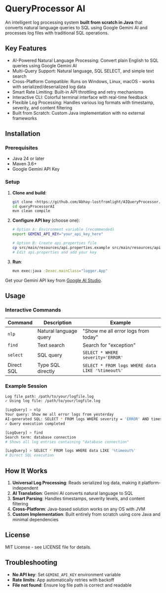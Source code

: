 # QueryProcessor AI

An intelligent log processing system **built from scratch in Java** that converts natural language queries to SQL using Google Gemini AI and processes log files with traditional SQL operations.

##  Key Features

-  AI-Powered Natural Language Processing: Convert plain English to SQL queries using Google Gemini AI
-  Multi-Query Support: Natural language, SQL SELECT, and simple text search
-  Cross-Platform Compatible: Runs on Windows, Linux, macOS - works with serialized/deserialized log data
-  Smart Rate Limiting: Built-in API throttling and retry mechanisms
-  Interactive CLI: Colorful terminal interface with real-time feedback
-  Flexible Log Processing: Handles various log formats with timestamp, severity, and content filtering
-  Built from Scratch: Custom Java implementation with no external frameworks

##  Installation

### Prerequisites
- Java 24 or later
- Maven 3.6+
- Google Gemini API Key

### Setup

1. **Clone and build**:
   ```bash
   git clone <https://github.com/Abhay-lostfromlight/AIQueryProcessor.git>
   cd queryProcessorAI
   mvn clean compile
   ```

2. **Configure API key** (choose one):
   ```bash
   # Option A: Environment variable (recommended)
   export GEMINI_API_KEY="your_api_key_here"
   
   # Option B: Create api.properties file
   cp src/main/resources/api.properties.example src/main/resources/api.properties
   # Edit api.properties and add your key
   ```

3. **Run**:
   ```bash
   mvn exec:java -Dexec.mainClass="logger.App"
   ```

Get your Gemini API key from [Google AI Studio](https://aistudio.google.com/app/apikey).

##  Usage

### Interactive Commands

| Command | Description | Example |
|---------|-------------|---------|
| `nlp` | Natural language query | "Show me all error logs from today" |
| `find` | Text search | Search for "exception" |
| `select` | SQL query | `SELECT * WHERE severity='ERROR'` |
| Direct SQL | Type SQL directly | `SELECT * FROM logs WHERE data LIKE '%timeout%'` |

### Example Session

```bash
Log file path: /path/to/your/logfile.log
✓ Using log file: /path/to/your/logfile.log

[LogQuery] > nlp
Your query: Show me all error logs from yesterday
AI-generated SQL: SELECT * FROM logs WHERE severity = 'ERROR' AND timestamp >= '2024-01-05'
✓ Query execution completed

[LogQuery] > find
Search term: database connection
# Shows all log entries containing "database connection"

[LogQuery] > SELECT * FROM logs WHERE data LIKE '%timeout%'
# Direct SQL execution
```

##  How It Works

1. **Universal Log Processing**: Reads serialized log data, making it platform-independent
2. **AI Translation**: Gemini AI converts natural language to SQL
3. **Smart Parsing**: Handles timestamps, severity levels, and content filtering
4. **Cross-Platform**: Java-based solution works on any OS with JVM
5. **Custom Implementation**: Built entirely from scratch using core Java and minimal dependencies

##  License

MIT License - see LICENSE file for details.

##  Troubleshooting

- **No API key**: Set `GEMINI_API_KEY` environment variable
- **Rate limits**: App automatically retries with backoff
- **File not found**: Ensure log file path is correct and readable
